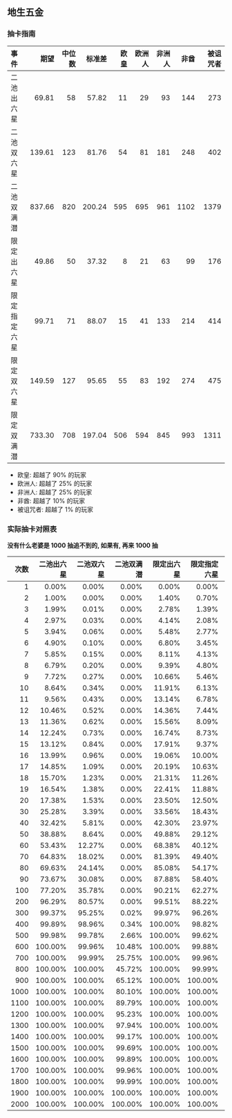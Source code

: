 ## 地生五金

### 抽卡指南


| 事件         |   期望 | 中位数 | 标准差 | 欧皇 | 欧洲人 | 非洲人 | 非酋 | 被诅咒者 |
| :----------- | -----: | -----: | -----: | ---: | -----: | -----: | ---: | -------: |
| 二池出六星   |  69.81 |     58 |  57.82 |   11 |     29 |     93 |  144 |      273 |
| 二池双六星   | 139.61 |    123 |  81.76 |   54 |     81 |    181 |  248 |      402 |
| 二池双满潜   | 837.66 |    820 | 200.24 |  595 |    695 |    961 | 1102 |     1379 |
| 限定出六星   |  49.86 |     50 |  37.32 |    8 |     21 |     63 |   99 |      176 |
| 限定指定六星 |  99.71 |     71 |  88.07 |   15 |     41 |    133 |  214 |      414 |
| 限定双六星   | 149.59 |    127 |  95.65 |   55 |     83 |    192 |  274 |      475 |
| 限定双满潜   | 733.30 |    708 | 197.04 |  506 |    594 |    845 |  993 |     1311 |

- 欧皇: 超越了 90% 的玩家
- 欧洲人: 超越了 25% 的玩家
- 非洲人: 超越了 25% 的玩家
- 非酋: 超越了 10% 的玩家
- 被诅咒者: 超越了 1% 的玩家

### 实际抽卡对照表

**没有什么老婆是 1000 抽追不到的, 如果有, 再来 1000 抽**

| 次数 | 二池出六星 | 二池双六星 | 二池双满潜 | 限定出六星 | 限定指定六星 | 限定双六星 | 限定双满潜 |
| ---: | ---------: | ---------: | ---------: | ---------: | -----------: | ---------: | ---------: |
|    1 |      0.00% |      0.00% |      0.00% |      0.00% |        0.00% |      0.00% |      0.00% |
|    2 |      1.00% |      0.00% |      0.00% |      1.40% |        0.70% |      0.00% |      0.00% |
|    3 |      1.99% |      0.01% |      0.00% |      2.78% |        1.39% |      0.01% |      0.00% |
|    4 |      2.97% |      0.03% |      0.00% |      4.14% |        2.08% |      0.03% |      0.00% |
|    5 |      3.94% |      0.06% |      0.00% |      5.48% |        2.77% |      0.06% |      0.00% |
|    6 |      4.90% |      0.10% |      0.00% |      6.80% |        3.45% |      0.10% |      0.00% |
|    7 |      5.85% |      0.15% |      0.00% |      8.11% |        4.13% |      0.14% |      0.00% |
|    8 |      6.79% |      0.20% |      0.00% |      9.39% |        4.80% |      0.20% |      0.00% |
|    9 |      7.72% |      0.27% |      0.00% |     10.66% |        5.46% |      0.26% |      0.00% |
|   10 |      8.64% |      0.34% |      0.00% |     11.91% |        6.13% |      0.34% |      0.00% |
|   11 |      9.56% |      0.43% |      0.00% |     13.14% |        6.78% |      0.42% |      0.00% |
|   12 |     10.46% |      0.52% |      0.00% |     14.36% |        7.44% |      0.51% |      0.00% |
|   13 |     11.36% |      0.62% |      0.00% |     15.56% |        8.09% |      0.60% |      0.00% |
|   14 |     12.24% |      0.73% |      0.00% |     16.74% |        8.73% |      0.71% |      0.00% |
|   15 |     13.12% |      0.84% |      0.00% |     17.91% |        9.37% |      0.82% |      0.00% |
|   16 |     13.99% |      0.96% |      0.00% |     19.06% |       10.00% |      0.94% |      0.00% |
|   17 |     14.85% |      1.09% |      0.00% |     20.19% |       10.63% |      1.07% |      0.00% |
|   18 |     15.70% |      1.23% |      0.00% |     21.31% |       11.26% |      1.20% |      0.00% |
|   19 |     16.54% |      1.38% |      0.00% |     22.41% |       11.88% |      1.34% |      0.00% |
|   20 |     17.38% |      1.53% |      0.00% |     23.50% |       12.50% |      1.49% |      0.00% |
|   30 |     25.28% |      3.39% |      0.00% |     33.56% |       18.43% |      3.30% |      0.00% |
|   40 |     32.42% |      5.81% |      0.00% |     42.30% |       23.97% |      5.63% |      0.00% |
|   50 |     38.88% |      8.64% |      0.00% |     49.88% |       29.12% |      8.36% |      0.00% |
|   60 |     53.43% |     12.27% |      0.00% |     68.38% |       40.12% |     11.85% |      0.00% |
|   70 |     64.83% |     18.02% |      0.00% |     81.39% |       49.40% |     17.39% |      0.00% |
|   80 |     69.63% |     24.14% |      0.00% |     85.08% |       54.17% |     23.25% |      0.00% |
|   90 |     73.67% |     30.08% |      0.00% |     87.88% |       58.40% |     28.90% |      0.00% |
|  100 |     77.20% |     35.78% |      0.00% |     90.21% |       62.27% |     34.31% |      0.00% |
|  200 |     96.29% |     80.57% |      0.00% |     99.51% |       88.22% |     76.92% |      0.00% |
|  300 |     99.37% |     95.25% |      0.02% |     99.97% |       96.26% |     92.54% |      0.10% |
|  400 |     99.89% |     98.96% |      0.34% |    100.00% |       98.82% |     97.63% |      1.60% |
|  500 |     99.98% |     99.78% |      2.66% |    100.00% |       99.62% |     99.25% |      9.16% |
|  600 |    100.00% |     99.96% |     10.48% |    100.00% |       99.88% |     99.76% |     26.19% |
|  700 |    100.00% |     99.99% |     25.75% |    100.00% |       99.96% |     99.92% |     48.19% |
|  800 |    100.00% |    100.00% |     45.72% |    100.00% |       99.99% |     99.98% |     67.88% |
|  900 |    100.00% |    100.00% |     65.12% |    100.00% |      100.00% |     99.99% |     81.83% |
| 1000 |    100.00% |    100.00% |     80.10% |    100.00% |      100.00% |    100.00% |     90.39% |
| 1100 |    100.00% |    100.00% |     89.79% |    100.00% |      100.00% |    100.00% |     95.17% |
| 1200 |    100.00% |    100.00% |     95.23% |    100.00% |      100.00% |    100.00% |     97.66% |
| 1300 |    100.00% |    100.00% |     97.94% |    100.00% |      100.00% |    100.00% |     98.90% |
| 1400 |    100.00% |    100.00% |     99.17% |    100.00% |      100.00% |    100.00% |     99.50% |
| 1500 |    100.00% |    100.00% |     99.69% |    100.00% |      100.00% |    100.00% |     99.78% |
| 1600 |    100.00% |    100.00% |     99.89% |    100.00% |      100.00% |    100.00% |     99.90% |
| 1700 |    100.00% |    100.00% |     99.96% |    100.00% |      100.00% |    100.00% |     99.96% |
| 1800 |    100.00% |    100.00% |     99.99% |    100.00% |      100.00% |    100.00% |     99.98% |
| 1900 |    100.00% |    100.00% |    100.00% |    100.00% |      100.00% |    100.00% |     99.99% |
| 2000 |    100.00% |    100.00% |    100.00% |    100.00% |      100.00% |    100.00% |    100.00% |
